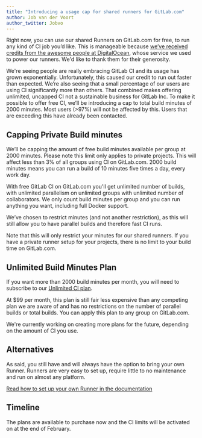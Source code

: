 ```yaml
---
title: "Introducing a usage cap for shared runners for GitLab.com"
author: Job van der Voort
author_twitter: Jobvo
---
```


Right now, you can use our shared Runners on GitLab.com for free, to run any
kind of CI job you’d like.
This is manageable because [we’ve received credits from the awesome people at DigitalOcean][credits-do], whose service we used to power our runners. We'd like to thank them for their generosity.

We're seeing people are really embracing GitLab CI and its usage has grown
exponentially. Unfortunately, this caused our credit to run out faster than
expected.
We’re also seeing that a small percentage of our users are using CI
significantly more than others. That combined makes offering unlimited,
uncapped CI not a sustainable business for GitLab Inc. To make it possible to
offer free CI, we’ll be introducing a cap to total build minutes of 2000 minutes. Most users (>97%) will not be affected by this. Users that
are exceeding this have already been contacted.

[credits-do]: https://about.gitlab.com/2016/04/19/gitlab-partners-with-digitalocean-to-make-continuous-integration-faster-safer-and-more-affordable/

## Capping Private Build minutes

We’ll be capping the amount of free build minutes available per group at
2000 minutes. Please note this limit only applies to private projects.
This will affect less than 3% of all groups using CI on
GitLab.com. 2000 build minutes means you can run a build of 10 minutes
five times a day, every work day. 

With free GitLab CI on GitLab.com you'll get unlimited number of builds, with
unlimited parallelism on unlimited groups with unlimited number of
collaborators. We only count build minutes per group and you can run anything
you want, including full Docker support.

We’ve chosen to restrict minutes (and not another restriction), as this will
still allow you to have parallel builds and therefore fast CI runs.

Note that this will only restrict your minutes for our shared runners. If you
have a private runner setup for your projects, there is no limit to your build
time on GitLab.com.

## Unlimited Build Minutes Plan

If you want more than 2000 build minutes per month, you will need to subscribe to our [Unlimited CI plan][unlimited-plan].

At $99 per month, this plan is still fair less expensive than any competing plan we are aware of and has no restrictions on the number of parallel builds or total builds. You can apply this plan to any group on GitLab.com.

We're currently working on creating more plans for the future, depending on the amount of CI you use.

[unlimited-plan]: https://about.gitlab.com/2016/04/19/gitlab-partners-with-digitalocean-to-make-continuous-integration-faster-safer-and-more-affordable/

## Alternatives

As said, you still have and will always have the option to bring your own Runner. Runners are very easy to set up, require little to no maintenance and run on almost any platform.

[Read how to set up your own Runner in the documentation](https://docs.gitlab.com/runner/)

## Timeline

The plans are available to purchase now and the CI limits will be activated on at the end of February.
